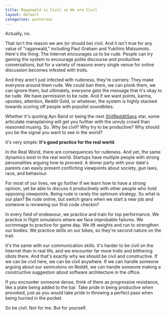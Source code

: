```yaml
---
title: Raganwald is Civil so We are Civil
layout: default
categories: posterous
---
```


Actually, no.

That isn't the reason we are (or should be) civil. And it isn't true for any value of "raganwald," including Paul Graham and Yukihiro Matsumoto. Here's the thing: The Internet encourages us to be rude. People can try gaming the system to encourage polite discourse and productive conversations, but for a variety of reasons every single venue for online discussion becomes infested with trolls.

And they aren't just infected with rudeness, they're carriers: They make everyone around them rude. We could ban them, we can plonk them, we can ignore them, but ultimately, everyone gets the message that it's okay to be rude. We have _permission_ to be rude. And if we want points, karma, upvotes, attention, Reddit Gold, or whatever, the system is highly stacked towards scoring off people with populist soundbites.

Whether it's quoting Ayn Rand or being the next [ShitRedditSays](http://www.reddit.com/r/ShitRedditSays/) star, some articulate mansplaining will get you further with the unruly crowd than reasoned musing. So. Why be civil? Why try to be productive? Why should you be the signal you want to see in the world?

It's very simple: **It's good practice for the real world**.

In the Real World, there are consequences for rudeness. And yet, the same dynamics exist in the real world. Startups have multiple people with strong personalities arguing how to proceed. A dinner party with your date's parents can easily present conflicting viewpoints about society, gun laws, race, and behaviour.

For most of our lives, we go further if we learn how to have a strong opinion, yet be able to discuss it productively with other people who hold opposing viewpoints. Being rude is rarely the optimum strategy. So what is our plan? Be rude online, but switch gears when we start a new job and someone is reviewing our first code checkin?

In every field of endeavour, we practice and train for top performance. We practice in flight simulators where we face improbable failures. We scrimmage to practice for game day. We lift weights and run to strengthen our bodies. We practice skills on our bikes, so they're second nature on the trail.

It's the same with our communication skills. It's harder to be civil on the Internet than in real life, and we encounter far more trolls and blithering idiots there. And that's exactly why we should be civil and constructive. If we can be civil here, we can be civil anywhere. If we can handle someone arguing about our semicolons on Reddit, we can handle someone making a constructive suggestion about software architecture in the office.

If you encounter someone dense, think of them as progressive resistance, like a plate being added to the bar. Take pride in being productive when provoked, just as you would take pride in throwing a perfect pass when being hurried in the pocket.

So be civil. Not for me. But for yourself.
